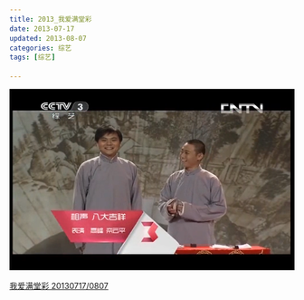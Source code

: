 ```yaml
---
title: 2013_我爱满堂彩
date: 2013-07-17
updated: 2013-08-07
categories: 综艺
tags: [综艺]

---
```


![](https://raw.githubusercontent.com/rhenginium/image/main/20210324215555.png)

[我爱满堂彩 20130717/0807 ](https://www.bilibili.com/video/BV14b411P7qr?p=30)

